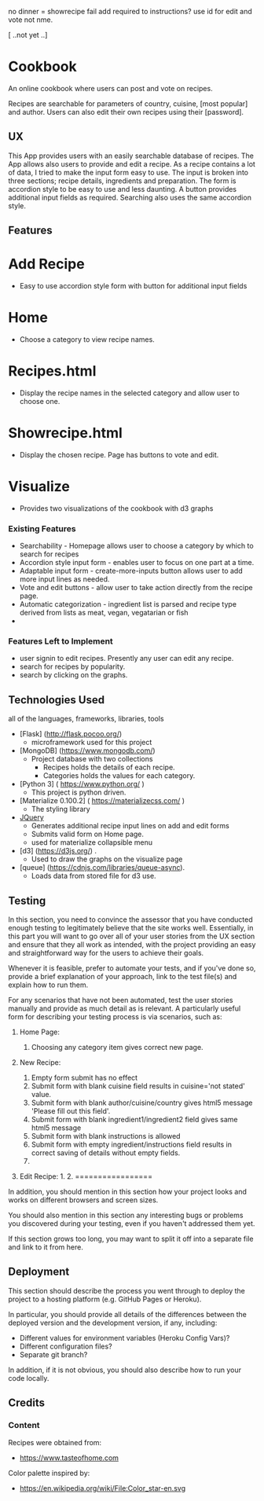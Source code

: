 no dinner = showrecipe fail
add required to instructions?
use id for edit and vote not nme.


[ ..not yet ..]
# Cookbook  
An online cookbook where users can post and vote on recipes.

Recipes are searchable for parameters of country, cuisine, [most popular] and author.
Users can also edit their own recipes using their [password].

## UX
This App provides users with an easily searchable database of recipes. 
The App allows also users to provide and edit a recipe.
As a recipe contains a lot of data, I tried to make the input form easy to use.
The input is broken into three sections; recipe details, ingredients and preparation.
The form is accordion style to be easy to use and less daunting.
A button provides additional input fields as required.
Searching also uses the same accordion style.

## Features

# Add Recipe
- Easy to use accordion style form with button for additional input fields

# Home 
- Choose a category to view recipe names.

# Recipes.html
- Display the recipe names in the selected category and allow user to choose one.

# Showrecipe.html
- Display the chosen recipe. Page has buttons to vote and edit.

# Visualize
- Provides two visualizations of the cookbook with d3 graphs

### Existing Features
- Searchability - Homepage allows user to choose a category by which to search for recipes
- Accordion style input form - enables user to focus on one part at a time.
- Adaptable input form - create-more-inputs button allows user to add more input lines as needed. 
- Vote and edit buttons - allow user to take action directly from the recipe page.
- Automatic categorization - ingredient list is parsed and recipe type derived from lists as meat, vegan, vegatarian or fish
- 


### Features Left to Implement
- user signin to edit recipes. Presently any user can edit any recipe.
- search for recipes by popularity.
- search by clicking on the graphs.

## Technologies Used

 all of the languages, frameworks, libraries, tools 
- [Flask] (http://flask.pocoo.org/)
    - microframework used for this project
- [MongoDB] (https://www.mongodb.com/)
    -  Project database with two collections
        - Recipes holds the details of each recipe.
        - Categories holds the values for each category.
- [Python 3] ( https://www.python.org/ )
    - This project is python driven.
- [Materialize 0.100.2] ( https://materializecss.com/ )
   - The styling library
- [JQuery](https://jquery.com)
    - Generates additional recipe input lines on add and edit forms
    - Submits valid form on Home page.
    - used for materialize collapsible menu
- [d3] (https://d3js.org/) . 
    - Used to draw the graphs on the visualize page
- [queue] (https://cdnjs.com/libraries/queue-async). 
    - Loads data from stored file for d3 use.
 


## Testing

In this section, you need to convince the assessor that you have conducted enough testing to legitimately believe that the site works well. Essentially, in this part you will want to go over all of your user stories from the UX section and ensure that they all work as intended, with the project providing an easy and straightforward way for the users to achieve their goals.

Whenever it is feasible, prefer to automate your tests, and if you've done so, provide a brief explanation of your approach, link to the test file(s) and explain how to run them.

For any scenarios that have not been automated, test the user stories manually and provide as much detail as is relevant. A particularly useful form for describing your testing process is via scenarios, such as:


1. Home Page:
    1. Choosing any category item gives correct new page.
    
2. New Recipe:
    1. Empty form submit has no effect
    2. Submit form with blank cuisine field results in cuisine='not stated' value.
    3. Submit form with blank author/cuisine/country gives html5 message 'Please fill out this field'.
    4. Submit form with blank ingredient1/ingredient2 field gives same html5 message
    5. Submit form with blank instructions is allowed 
    6. Submit form with empty ingredient/instructions field results in correct saving of details without empty fields.
    7. 

3. Edit Recipe:
    1. 
    2. 
=================

In addition, you should mention in this section how your project looks and works on different browsers and screen sizes.

You should also mention in this section any interesting bugs or problems you discovered during your testing, even if you haven't addressed them yet.

If this section grows too long, you may want to split it off into a separate file and link to it from here.

## Deployment

This section should describe the process you went through to deploy the project to a hosting platform (e.g. GitHub Pages or Heroku).

In particular, you should provide all details of the differences between the deployed version and the development version, if any, including:
- Different values for environment variables (Heroku Config Vars)?
- Different configuration files?
- Separate git branch?

In addition, if it is not obvious, you should also describe how to run your code locally.


## Credits

### Content
Recipes were obtained from:
- https://www.tasteofhome.com

Color palette inspired by:
- https://en.wikipedia.org/wiki/File:Color_star-en.svg
